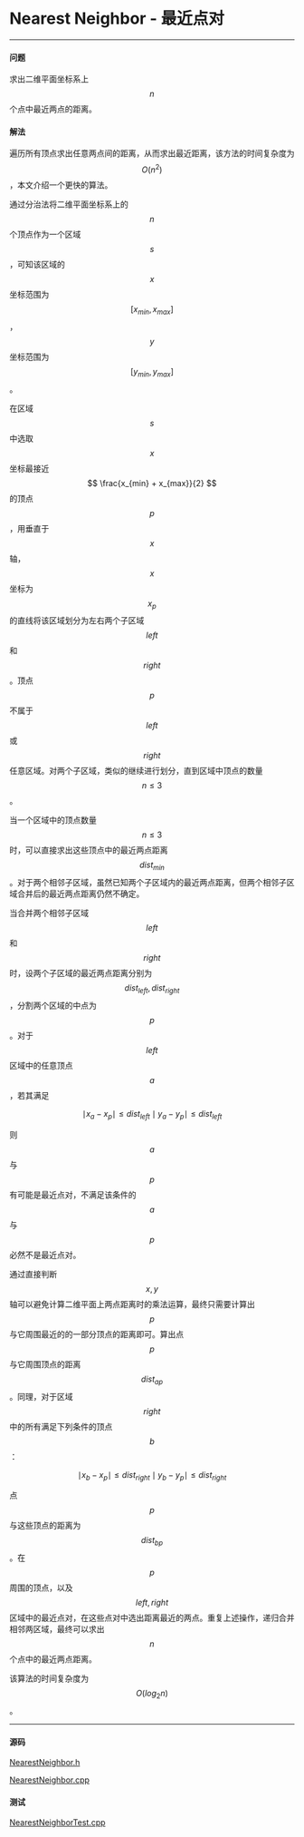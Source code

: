 <script type="text/javascript" src="https://cdnjs.cloudflare.com/ajax/libs/mathjax/2.7.1/MathJax.js?config=TeX-AMS-MML_HTMLorMML"></script>

# Nearest Neighbor - 最近点对

--------

#### 问题

求出二维平面坐标系上$$ n $$个点中最近两点的距离。

#### 解法

遍历所有顶点求出任意两点间的距离，从而求出最近距离，该方法的时间复杂度为$$ O(n^2) $$，本文介绍一个更快的算法。

通过分治法将二维平面坐标系上的$$ n $$个顶点作为一个区域$$ s $$，可知该区域的$$ x $$坐标范围为$$ [ x_{min}, x_{max} ] $$，$$ y $$坐标范围为$$ [ y_{min}, y_{max} ] $$。

在区域$$ s $$中选取$$ x $$坐标最接近$$ \frac{x_{min} + x_{max}}{2} $$的顶点$$ p $$，用垂直于$$ x $$轴，$$ x $$坐标为$$ x_{p} $$的直线将该区域划分为左右两个子区域$$ left $$和$$ right $$。顶点$$ p $$不属于$$ left $$或$$ right $$任意区域。对两个子区域，类似的继续进行划分，直到区域中顶点的数量$$ n \leq 3 $$。

当一个区域中的顶点数量$$ n \leq 3 $$时，可以直接求出这些顶点中的最近两点距离$$ dist_{min} $$。对于两个相邻子区域，虽然已知两个子区域内的最近两点距离，但两个相邻子区域合并后的最近两点距离仍然不确定。

当合并两个相邻子区域$$ left $$和$$ right $$时，设两个子区域的最近两点距离分别为$$ dist_{left}, dist_{right} $$，分割两个区域的中点为$$ p $$。对于$$ left $$区域中的任意顶点$$ a $$，若其满足

$$
\mid x_a - x_p \mid \leq dist_{left}
\mid y_a - y_p \mid \leq dist_{left}
$$

则$$ a $$与$$ p $$有可能是最近点对，不满足该条件的$$ a $$与$$ p $$必然不是最近点对。

通过直接判断$$ x, y $$轴可以避免计算二维平面上两点距离时的乘法运算，最终只需要计算出$$ p $$与它周围最近的的一部分顶点的距离即可。算出点$$ p $$与它周围顶点的距离$$ dist_{ap} $$。同理，对于区域$$ right $$中的所有满足下列条件的顶点$$ b $$：

$$
\mid x_b - x_p \mid \leq dist_{right}
\mid y_b - y_p \mid \leq dist_{right}
$$

点$$ p $$与这些顶点的距离为$$ dist_{bp} $$。在$$ p $$周围的顶点，以及$$ left, right $$区域中的最近点对，在这些点对中选出距离最近的两点。重复上述操作，递归合并相邻两区域，最终可以求出$$ n $$个点中的最近两点距离。

该算法的时间复杂度为$$ O(log_2 n) $$。

--------

#### 源码

[NearestNeighbor.h](https://github.com/linrongbin16/Way-to-Algorithm/blob/master/src/AnalyticGeometry/Polygon/NearestNeighbor.h)

[NearestNeighbor.cpp](https://github.com/linrongbin16/Way-to-Algorithm/blob/master/src/AnalyticGeometry/Polygon/NearestNeighbor.cpp)

#### 测试

[NearestNeighborTest.cpp](https://github.com/linrongbin16/Way-to-Algorithm/blob/master/src/AnalyticGeometry/Polygon/NearestNeighborTest.cpp)
